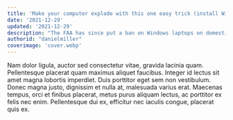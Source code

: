 ```yaml
---
title: 'Make your computer explode with this one easy trick (install Windows)'
date: '2021-12-29'
updated: '2021-12-29'
description: "The FAA has since put a ban on Windows laptops on domestic and international flights"
authorid: "danielmiller"
coverimage: 'cover.webp'
---
```


Nam dolor ligula, auctor sed consectetur vitae, gravida lacinia quam. Pellentesque placerat quam maximus aliquet faucibus. Integer id lectus sit amet magna lobortis imperdiet. Duis porttitor eget sem non vestibulum. Donec magna justo, dignissim et nulla at, malesuada varius erat. Maecenas tempus, orci et finibus placerat, metus purus aliquam lectus, ac porttitor ex felis nec enim. Pellentesque dui ex, efficitur nec iaculis congue, placerat quis ex.